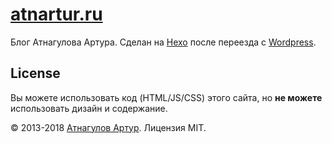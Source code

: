 # [atnartur.ru](http://atnartur.ru)

Блог Атнагулова Артура. Сделан на [Hexo](https://hexo.io/) после переезда с [Wordpress](http://wordpress.org/).

## License

Вы можете использовать код (HTML/JS/CSS) этого сайта, но **не можете** использовать дизайн и содержание.

&copy; 2013-2018 [Атнагулов Артур](http://i.atnartur.ru). Лицензия MIT.
